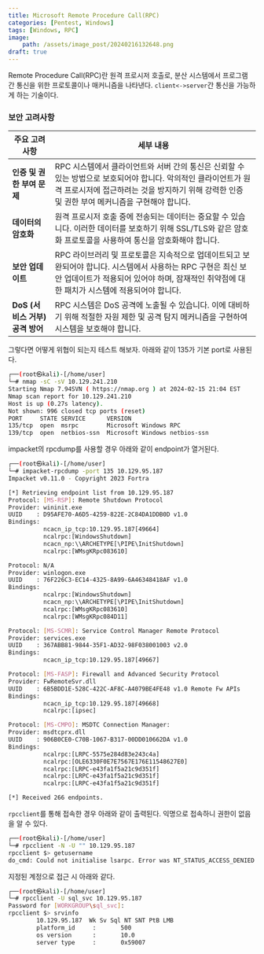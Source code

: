 ```yaml
---
title: Microsoft Remote Procedure Call(RPC)
categories: [Pentest, Windows]
tags: [Windows, RPC]
image:
    path: /assets/image_post/20240216132648.png
draft: true
---
```

Remote Procedure Call(RPC)란 원격 프로시저 호출로, 분산 시스템에서 프로그램 간 통신을 위한 프로토콜이나 매커니즘을 나타낸다. `client<->server`간 통신을 가능하게 하는 기술이다.

### 보안 고려사항


| **주요 고려 사항**               | **세부 내용**                                                                                   |
|----------------------------------|-------------------------------------------------------------------------------------------------|
| **인증 및 권한 부여 문제**        | RPC 시스템에서 클라이언트와 서버 간의 통신은 신뢰할 수 있는 방법으로 보호되어야 합니다. 악의적인 클라이언트가 원격 프로시저에 접근하려는 것을 방지하기 위해 강력한 인증 및 권한 부여 메커니즘을 구현해야 합니다. |
| **데이터의 암호화**               | 원격 프로시저 호출 중에 전송되는 데이터는 중요할 수 있습니다. 이러한 데이터를 보호하기 위해 SSL/TLS와 같은 암호화 프로토콜을 사용하여 통신을 암호화해야 합니다.               |
| **보안 업데이트**                 | RPC 라이브러리 및 프로토콜은 지속적으로 업데이트되고 보완되어야 합니다. 시스템에서 사용하는 RPC 구현은 최신 보안 업데이트가 적용되어 있어야 하며, 잠재적인 취약점에 대한 패치가 시스템에 적용되어야 합니다. |
| **DoS (서비스 거부) 공격 방어** | RPC 시스템은 DoS 공격에 노출될 수 있습니다. 이에 대비하기 위해 적절한 자원 제한 및 공격 탐지 메커니즘을 구현하여 시스템을 보호해야 합니다.                 |


그렇다면 어떻게 위협이 되는지 테스트 해보자. 아래와 같이 135가 기본 port로 사용된다.
``` bash
┌──(root㉿kali)-[/home/user]
└─# nmap -sC -sV 10.129.241.210
Starting Nmap 7.94SVN ( https://nmap.org ) at 2024-02-15 21:04 EST
Nmap scan report for 10.129.241.210
Host is up (0.27s latency).
Not shown: 996 closed tcp ports (reset)
PORT     STATE SERVICE      VERSION
135/tcp  open  msrpc        Microsoft Windows RPC
139/tcp  open  netbios-ssn  Microsoft Windows netbios-ssn
```

impacket의 rpcdump를 사용할 경우 아래와 같이 endpoint가 열거된다.
``` bash
┌──(root㉿kali)-[/home/user]
└─# impacket-rpcdump -port 135 10.129.95.187
Impacket v0.11.0 - Copyright 2023 Fortra

[*] Retrieving endpoint list from 10.129.95.187
Protocol: [MS-RSP]: Remote Shutdown Protocol
Provider: wininit.exe
UUID    : D95AFE70-A6D5-4259-822E-2C84DA1DDB0D v1.0
Bindings:
          ncacn_ip_tcp:10.129.95.187[49664]
          ncalrpc:[WindowsShutdown]
          ncacn_np:\\ARCHETYPE[\PIPE\InitShutdown]
          ncalrpc:[WMsgKRpc083610]

Protocol: N/A
Provider: winlogon.exe
UUID    : 76F226C3-EC14-4325-8A99-6A46348418AF v1.0
Bindings:
          ncalrpc:[WindowsShutdown]
          ncacn_np:\\ARCHETYPE[\PIPE\InitShutdown]
          ncalrpc:[WMsgKRpc083610]
          ncalrpc:[WMsgKRpc084D11]

Protocol: [MS-SCMR]: Service Control Manager Remote Protocol
Provider: services.exe
UUID    : 367ABB81-9844-35F1-AD32-98F038001003 v2.0
Bindings:
          ncacn_ip_tcp:10.129.95.187[49667]

Protocol: [MS-FASP]: Firewall and Advanced Security Protocol
Provider: FwRemoteSvr.dll
UUID    : 6B5BDD1E-528C-422C-AF8C-A4079BE4FE48 v1.0 Remote Fw APIs
Bindings:
          ncacn_ip_tcp:10.129.95.187[49668]
          ncalrpc:[ipsec]

Protocol: [MS-CMPO]: MSDTC Connection Manager:
Provider: msdtcprx.dll
UUID    : 906B0CE0-C70B-1067-B317-00DD010662DA v1.0
Bindings:
          ncalrpc:[LRPC-5575e284d83e243c4a]
          ncalrpc:[OLE6330F0E7E7567E176E11548627E0]
          ncalrpc:[LRPC-e43fa1f5a21c9d351f]
          ncalrpc:[LRPC-e43fa1f5a21c9d351f]
          ncalrpc:[LRPC-e43fa1f5a21c9d351f]

[*] Received 266 endpoints.
```



`rpcclient`를 통해 접속한 경우 아래와 같이 출력된다. 익명으로 접속하니 권한이 없음을 알 수 있다.
``` bash
┌──(root㉿kali)-[/home/user]
└─# rpcclient -N -U "" 10.129.95.187
rpcclient $> getusername
do_cmd: Could not initialise lsarpc. Error was NT_STATUS_ACCESS_DENIED
```

지정된 계정으로 접근 시 아래와 같다.
``` bash
┌──(root㉿kali)-[/home/user]
└─# rpcclient -U sql_svc 10.129.95.187
Password for [WORKGROUP\sql_svc]:
rpcclient $> srvinfo
        10.129.95.187  Wk Sv Sql NT SNT PtB LMB
        platform_id     :       500
        os version      :       10.0
        server type     :       0x59007
```
